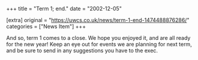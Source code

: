 +++
title = "Term 1; end."
date = "2002-12-05"

[extra]
original = "https://uwcs.co.uk/news/term-1-end-1474488876286/"    
categories = ["News Item"]
+++

And so, term 1 comes to a close. We hope you enjoyed it, and are all ready for the new year\! Keep an eye out for events we are planning for next term, and be sure to send in any suggestions you have to the exec.

